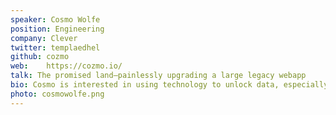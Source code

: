 ```yaml
---
speaker: Cosmo Wolfe
position: Engineering
company: Clever
twitter: templaedhel
github: cozmo
web:	https://cozmo.io/
talk: The promised land—painlessly upgrading a large legacy webapp
bio: Cosmo is interested in using technology to unlock data, especially in the ​education, healthcare and transportation industries. He enjoys working on building and managing web, security and identity systems and teams. He works at Clever building software for schools and specifically working to ensure that Clever's codebase empowers the engineering team.
photo: cosmowolfe.png
---
```

